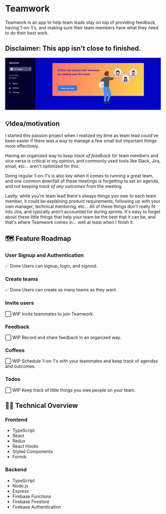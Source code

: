 # Teamwork
Teamwork is an app to help team leads stay on top of providing feedback, having 1-on-1's, and making sure their team members have what they need to do their best work.

## Disclaimer: This app isn't close to finished.

![Teamwork dashboard](/packages/teamwork-ui/public/teamwork-dashboard.jpg)

## 💡Idea/motivation
I started this passion project when I realized my time as team lead
could've been easier if there was a way to manage a few small
but important things more effectively.
      
Having an organized way to *keep track of feedback* for team members
and vice versa is critical in my opinion, and commonly used tools
like Slack, Jira, email, etc... aren't optimized for this.
      
Doing regular 1-on-1's is also key when it comes to running a great
team, and one common downfall of these meetings is forgetting to set
an agenda, and not *keeping track of any outcomes* from the meeting.
      
Lastly, while you're team lead there's always things you owe to each
team member, it could be explaining product requirements, following
up with your own manager, technical mentoring, etc... All of these
things don't really fit into Jira, and typically aren't accounted
for during sprints. It's easy to forget about these little things
that help your team be the best that it can be, and that's where
Teamwork comes in... well at least when I finish it.

## 🗺️ Feature Roadmap
### User Signup and Authentication
✅ Done
Users can signup, login, and signout.
### Create teams
✅ Done
Users can create as many teams as they want.
### Invite users
⬜ WIP
Invite teammates to join Teamwork.
### Feedback
⬜ WIP
Record and share feedback in an organized way.
### Coffees
⬜ WIP
Schedule 1-on-1's with your teammates and keep track of agendas and outcomes.
### Todos
⬜ WIP
Keep track of little things you owe people on your team.

## 👨‍💻 Technical Overview

### Frontend
- TypeScript
- React
- Redux
- React Hooks
- Styled Components
- Formik

### Backend
- TypeScript
- Node.js
- Express
- Firebase Functions
- Firebase Firestore
- Firebase Authentication
